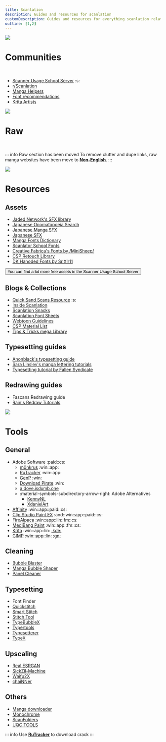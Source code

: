 ```yaml
---
title: Scanlation
description: Guides and resources for scanlation
customDescription: Guides and resources for everything scanlation related!
outline: [1,2]
---
```


<GradientCard title="Scanlation" description="Guides and resources for scanlating manga." theme="turquoise" variant="thin"/>

![](/banner/comms.webp)
# Communities

<br>

- [Scanner Usage School Server](https://discord.gg/NCzxVB9) :s:
- [r/Scanlation](https://old.reddit.com/r/Scanlation/)
- [Manga Helpers](https://mangahelpers.com/)
- [Font recommendations](https://discord.gg/ghGWcYSSUP)
- [Krita Artists](https://krita-artists.org/)

![](/banner/raw.webp)
# Raw

<br>

::: info Raw section has been moved
To remove clutter and dupe links, raw manga websites have been move to [**Non-English**](/nonen#japanese).
:::


![](/banner/res.webp)
# Resources

## Assets

- [Jaded Network's SFX library](http://thejadednetwork.com/sfx/)
- [Japanese Onomatopoeia Search](https://nsk.sh/tools/jp-onomatopoeia/)
- [Japanese Manga SFX](https://docs.google.com/spreadsheets/d/1iXFIVmSzukN1PYD1JakdqMmrNNlc7TtkutDKevuKM0c/edit#gid=2101741657)
- [Japanese SFX](https://gist.github.com/UserUnknownFactor/093a2296c5a4d9ef7b404728ebde94a3)
- [Manga Fonts Dictionary](https://mangafonts.carrd.co/)
- [Scanlator School Fonts](https://drive.google.com/drive/folders/1hPV4o8fmxY2Ab9tXi84l0vVOUQEgFIbU)
- [Creative Fabrica's Fonts by /MiniSheep/](https://drive.google.com/drive/folders/1WLt0y72LtqpdGK-EhQP3DV3_T_vxSvaP)
- [CSP Retouch Library](https://docs.google.com/spreadsheets/d/1mqIqqSoddaZYu3NhCfIXJ9PzPbCLBOe1Y6mD_7s3we4/edit#gid=2085357266)
- [DK Hanoded Fonts by Sr.Xlr11](https://drive.google.com/drive/folders/1TQTA1FGU_Ow6WDb3fv8-1mTRF_v_NzHh)

<Button link="https://discord.gg/NCzxVB9" icon="i-ic-round-discord">You can find a lot more free assets in the Scanner Usage School Server</Button>

## Blogs & Collections

- [Quick Sand Scans Resource](https://quicksandscans.wordpress.com/resources/) :s:
- [Inside Scanlation](https://www.insidescanlation.com/backgrounds/index.html)
- [Scanlation Snacks](https://scanlationsnacks.wordpress.com/)
- [Scanlation Font Sheets](https://cubari.moe/read/imgur/UmEpOL1/)
- [Webtoon Guidelines](https://github.com/ricafolio/awesome-webtoon-guidelines)
- [CSP Material List](https://cspmasterlist.carrd.co/)
- [Tips & Tricks mega Library](https://well-zinc-cd5.notion.site/Tips-Tricks-mega-Library-586dbc3ed4bc482285180ee4aac92d92)

## Typesetting guides

- [Anonblack's typesetting guide](https://mangadex.org/title/08e1f85a-bb12-4fe4-aec5-0d7a80b3a261/anonblack-s-typesetting-guide)
- [Sara Linsley's manga lettering tutorials](https://github.com/saraoswald/lettering-tutorials/wiki)
- [Typesetting tutorial by Fallen Syndicate](https://web.archive.org/web/20230521010707/coloredmanga.com/rhss-comprehensive-typesetting-guide-re-hosted-version-from-fallen-syndicates-rehost/)

## Redrawing guides

- Fascans Redrawing guide <Badge type="tip" text="Part 1" link="https://web.archive.org/web/20230523124036/https://fascans.com/featured/basic-redrawing-tutorials-part-1-using-clone-stamp-tool-effectively/" /><Badge type="tip" text="Part 2" link="https://web.archive.org/web/20230523123708/https://fascans.com/position/redrawer/basic-redrawing-tutorials-part-2-dealing-with-linesspeed-lines/" />
- [Rain's Redraw Tutorials](https://web.archive.org/web/20140814131939/http://www.redhawkscans.com/showthread.php?7057-Rain-s-Redraw-Tutorials&p=112119&viewfull=1#post112119)


![](/banner/tools.webp)
# Tools

## General
- Adobe Software :paid::cs:
  - [m0nkrus](https://vk.com/monkrus) :win::app:
  - [RuTracker](https://rutracker.org/forum/index.php) :win::app:
  - [GenP](https://genpguides.github.io) :win:
  - [Download Pirate](https://www.downloadpirate.com/) :win:
  - [a.dove.isdumb.one](https://github.com/ignaciocastro/a-dove-is-dumb)
  - :material-symbols-subdirectory-arrow-right: Adobe Alternatives
    - [KennyNL](https://github.com/KenneyNL/Adobe-Alternatives)
    - [XdanielArt](https://rentry.org/adobealt)
- [Affinity](https://affinity.serif.com/en-gb/) :win::app::paid::cs:
- [Clip Studio Paint EX](https://www.clipstudio.net/en/function_ex/) :and::win::app::paid::cs:
- [FireAlpaca](https://firealpaca.com/) :win::app::lin::fm::cs:
- [MediBang Paint](https://medibangpaint.com/en/) :win::app::fm::cs:
- [Krita](https://krita.org/en/) :win::app::lin: [:kde:](https://invent.kde.org/graphics/krita)
- [GIMP](https://www.gimp.org/) :win::app::lin: [:gn:](https://gitlab.gnome.org/GNOME/gimp)


## Cleaning
- [Bubble Blaster](https://github.com/Aeonss/BubbleBlaster)
- [Manga Bubble Shaper](https://github.com/Codecy2160/manga-bubble-shaper)
- [Panel Cleaner](https://github.com/VoxelCubes/PanelCleaner)

## Typesetting
- Font Finder <Badge type="tip" text="Font Spring" link="https://www.fontspring.com/matcherator" /><Badge type="tip" text="Font Squirrel" link="https://www.fontsquirrel.com/matcherator" /><Badge type="tip" text="MyFonts" link="https://www.myfonts.com/pages/whatthefont" /><Badge type="tip" text="What font is" link="https://www.whatfontis.com/" />
- [Quickstitch](https://github.com/quietkiro/quickstitch)
- [Smart Stitch](https://github.com/MechTechnology/SmartStitch)
- [Stitch Tool](https://github.com/Aeonss/StitchTool)
- [TypeBubbleX](https://github.com/XandeKK/TypeBubbleX)
- [Typertools](https://swirt.github.io/typertools/)
- [Typesetter*er*](https://illuminati-manga.com/illiteracy/typesetterer/)
- [TypeX](https://github.com/XandeKK/TypeX)

## Upscaling
- [Real ESRGAN](https://github.com/xinntao/Real-ESRGAN)
- [SickZil-Machine](https://github.com/KUR-creative/SickZil-Machine)
- [Waifu2X](https://github.com/nagadomi/waifu2x) <Badge type="tip" text="caffe" link="https://github.com/lltcggie/waifu2x-caffe" /><Badge type="tip" text="ncnn Vulkan" link="https://github.com/nihui/waifu2x-ncnn-vulkan" /><Badge type="tip" text="Ext GUI" link="https://github.com/AaronFeng753/Waifu2x-Extension-GUI" /><Badge type="tip" text="nunif" link="https://github.com/nagadomi/nunif" />
- [chaiNNer](https://github.com/chaiNNer-org/chaiNNer)

## Others
- [Manga downloader](https://github.com/xuzhengyi1995/Manga_downloader)
- [Monochrome](https://github.com/MonochromeCMS/monochrome)
- [ScanFolders](https://github.com/Fris44/ScanFolders)
- [UQC TOOLS](https://github.com/kevinmartz/UQC-TOOLS)

::: info Use [**RuTracker**](https://rutracker.org/forum/index.php) to download crack
:::
